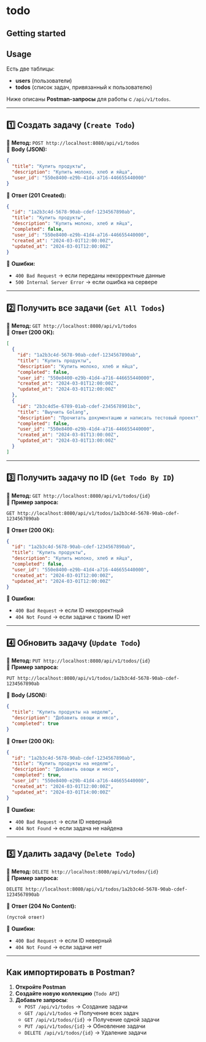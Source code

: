 # todo

## Getting started


## Usage 
Есть две таблицы:  
- **users** (пользователи)  
- **todos** (список задач, привязанный к пользователю)  

Ниже описаны **Postman-запросы** для работы с `/api/v1/todos`.

---

## **1️⃣ Создать задачу (`Create Todo`)**  
📌 **Метод:** `POST http://localhost:8080/api/v1/todos`  
📌 **Body (JSON):**
```json
{
  "title": "Купить продукты",
  "description": "Купить молоко, хлеб и яйца",
  "user_id": "550e8400-e29b-41d4-a716-446655440000"
}
```
📌 **Ответ (201 Created):**  
```json
{
  "id": "1a2b3c4d-5678-90ab-cdef-1234567890ab",
  "title": "Купить продукты",
  "description": "Купить молоко, хлеб и яйца",
  "completed": false,
  "user_id": "550e8400-e29b-41d4-a716-446655440000",
  "created_at": "2024-03-01T12:00:00Z",
  "updated_at": "2024-03-01T12:00:00Z"
}
```
📌 **Ошибки:**  
- `400 Bad Request` → если переданы некорректные данные  
- `500 Internal Server Error` → если ошибка на сервере  

---

## **2️⃣ Получить все задачи (`Get All Todos`)**  
📌 **Метод:** `GET http://localhost:8080/api/v1/todos`  
📌 **Ответ (200 OK):**  
```json
[
  {
    "id": "1a2b3c4d-5678-90ab-cdef-1234567890ab",
    "title": "Купить продукты",
    "description": "Купить молоко, хлеб и яйца",
    "completed": false,
    "user_id": "550e8400-e29b-41d4-a716-446655440000",
    "created_at": "2024-03-01T12:00:00Z",
    "updated_at": "2024-03-01T12:00:00Z"
  },
  {
    "id": "2b3c4d5e-6789-01ab-cdef-2345678901bc",
    "title": "Выучить Golang",
    "description": "Прочитать документацию и написать тестовый проект",
    "completed": false,
    "user_id": "550e8400-e29b-41d4-a716-446655440000",
    "created_at": "2024-03-01T13:00:00Z",
    "updated_at": "2024-03-01T13:00:00Z"
  }
]
```

---

## **3️⃣ Получить задачу по ID (`Get Todo By ID`)**  
📌 **Метод:** `GET http://localhost:8080/api/v1/todos/{id}`  
📌 **Пример запроса:**  
```
GET http://localhost:8080/api/v1/todos/1a2b3c4d-5678-90ab-cdef-1234567890ab
```
📌 **Ответ (200 OK):**  
```json
{
  "id": "1a2b3c4d-5678-90ab-cdef-1234567890ab",
  "title": "Купить продукты",
  "description": "Купить молоко, хлеб и яйца",
  "completed": false,
  "user_id": "550e8400-e29b-41d4-a716-446655440000",
  "created_at": "2024-03-01T12:00:00Z",
  "updated_at": "2024-03-01T12:00:00Z"
}
```
📌 **Ошибки:**  
- `400 Bad Request` → если ID некорректный  
- `404 Not Found` → если задачи с таким ID нет  

---

## **4️⃣ Обновить задачу (`Update Todo`)**  
📌 **Метод:** `PUT http://localhost:8080/api/v1/todos/{id}`  
📌 **Пример запроса:**  
```
PUT http://localhost:8080/api/v1/todos/1a2b3c4d-5678-90ab-cdef-1234567890ab
```
📌 **Body (JSON):**
```json
{
  "title": "Купить продукты на неделю",
  "description": "Добавить овощи и мясо",
  "completed": true
}
```
📌 **Ответ (200 OK):**  
```json
{
  "id": "1a2b3c4d-5678-90ab-cdef-1234567890ab",
  "title": "Купить продукты на неделю",
  "description": "Добавить овощи и мясо",
  "completed": true,
  "user_id": "550e8400-e29b-41d4-a716-446655440000",
  "created_at": "2024-03-01T12:00:00Z",
  "updated_at": "2024-03-01T14:00:00Z"
}
```
📌 **Ошибки:**  
- `400 Bad Request` → если ID неверный  
- `404 Not Found` → если задача не найдена  

---

## **5️⃣ Удалить задачу (`Delete Todo`)**  
📌 **Метод:** `DELETE http://localhost:8080/api/v1/todos/{id}`  
📌 **Пример запроса:**  
```
DELETE http://localhost:8080/api/v1/todos/1a2b3c4d-5678-90ab-cdef-1234567890ab
```
📌 **Ответ (204 No Content):**  
```
(пустой ответ)
```
📌 **Ошибки:**  
- `400 Bad Request` → если ID неверный  
- `404 Not Found` → если задачи нет  

---

## **Как импортировать в Postman?**
1. **Откройте Postman**  
2. **Создайте новую коллекцию** (`Todo API`)  
3. **Добавьте запросы**:
   - `POST /api/v1/todos` → Создание задачи  
   - `GET /api/v1/todos` → Получение всех задач  
   - `GET /api/v1/todos/{id}` → Получение одной задачи  
   - `PUT /api/v1/todos/{id}` → Обновление задачи  
   - `DELETE /api/v1/todos/{id}` → Удаление задачи  

